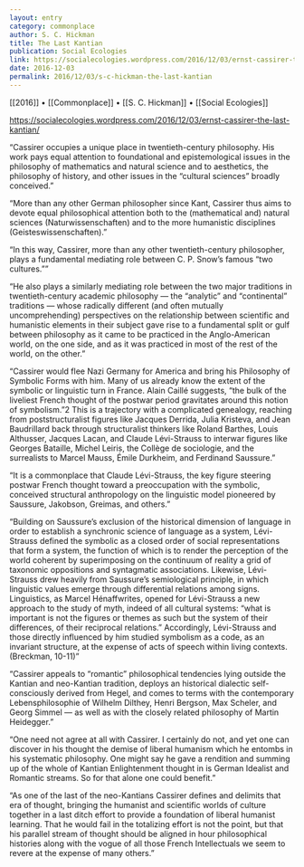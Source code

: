 ```yaml
---
layout: entry
category: commonplace
author: S. C. Hickman
title: The Last Kantian
publication: Social Ecologies
link: https://socialecologies.wordpress.com/2016/12/03/ernst-cassirer-the-last-kantian/
date: 2016-12-03
permalink: 2016/12/03/s-c-hickman-the-last-kantian
---
```


[[2016]] • [[Commonplace]] • [[S. C. Hickman]] • [[Social Ecologies]]

https://socialecologies.wordpress.com/2016/12/03/ernst-cassirer-the-last-kantian/

“Cassirer occupies a unique place in twentieth-century philosophy. His work pays equal attention to foundational and epistemological issues in the philosophy of mathematics and natural science and to aesthetics, the philosophy of history, and other issues in the “cultural sciences” broadly conceived.”

“More than any other German philosopher since Kant, Cassirer thus aims to devote equal philosophical attention both to the (mathematical and) natural sciences (Naturwissenschaften) and to the more humanistic disciplines (Geisteswissenschaften).”

“In this way, Cassirer, more than any other twentieth-century philosopher, plays a fundamental mediating role between C. P. Snow’s famous “two cultures.””

“He also plays a similarly mediating role between the two major traditions in twentieth-century academic philosophy — the “analytic” and “continental” traditions — whose radically different (and often mutually uncomprehending) perspectives on the relationship between scientific and humanistic elements in their subject gave rise to a fundamental split or gulf between philosophy as it came to be practiced in the Anglo-American world, on the one side, and as it was practiced in most of the rest of the world, on the other.”

“Cassirer would flee Nazi Germany for America and bring his Philosophy of Symbolic Forms with him. Many of us already know the extent of the symbolic or linguistic turn in France. Alain Caillé suggests, “the bulk of the liveliest French thought of the postwar period gravitates around this notion of symbolism.”2 This is a trajectory with a complicated genealogy, reaching from poststructuralist figures like Jacques Derrida, Julia Kristeva, and Jean Baudrillard back through structuralist thinkers like Roland Barthes, Louis Althusser, Jacques Lacan, and Claude Lévi-Strauss to interwar figures like Georges Bataille, Michel Leiris, the Collège de sociologie, and the surrealists to Marcel Mauss, Émile Durkheim, and Ferdinand Saussure.”

“It is a commonplace that Claude Lévi-Strauss, the key figure steering postwar French thought toward a preoccupation with the symbolic, conceived structural anthropology on the linguistic model pioneered by Saussure, Jakobson, Greimas, and others.”

“Building on Saussure’s exclusion of the historical dimension of language in order to establish a synchronic science of language as a system, Lévi-Strauss defined the symbolic as a closed order of social representations that form a system, the function of which is to render the perception of the world coherent by superimposing on the continuum of reality a grid of taxonomic oppositions and syntagmatic associations. Likewise, Lévi-Strauss drew heavily from Saussure’s semiological principle, in which linguistic values emerge through differential relations among signs. Linguistics, as Marcel Hénaffwrites, opened for Lévi-Strauss a new approach to the study of myth, indeed of all cultural systems: “what is important is not the figures or themes as such but the system of their differences, of their reciprocal relations.” Accordingly, Lévi-Strauss and those directly influenced by him studied symbolism as a code, as an invariant structure, at the expense of acts of speech within living contexts. (Breckman, 10-11)”

“Cassirer appeals to “romantic” philosophical tendencies lying outside the Kantian and neo-Kantian tradition, deploys an historical dialectic self-consciously derived from Hegel, and comes to terms with the contemporary Lebensphilosophie of Wilhelm Dilthey, Henri Bergson, Max Scheler, and Georg Simmel — as well as with the closely related philosophy of Martin Heidegger.”

“One need not agree at all with Cassirer. I certainly do not, and yet one can discover in his thought the demise of liberal humanism which he entombs in his systematic philosophy. One might say he gave a rendition and summing up of the whole of Kantian Enlightenment thought in is German Idealist and Romantic streams. So for that alone one could benefit.”

“As one of the last of the neo-Kantians Cassirer defines and delimits that era of thought, bringing the humanist and scientific worlds of culture together in a last ditch effort to provide a foundation of liberal humanist learning. That he would fail in the totalizing effort is not the point, but that his parallel stream of thought should be aligned in hour philosophical histories along with the vogue of all those French Intellectuals we seem to revere at the expense of many others.”


